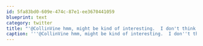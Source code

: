 ```yaml
---
id: 5fa83bd0-609e-474c-87e1-ee3670441059
blueprint: text
category: twitter
title: "'@CollinVine hmm, might be kind of interesting.  I don't think I have any plans that weekend. @swbellingham"
caption: '''@CollinVine hmm, might be kind of interesting.  I don''t think I have any plans that weekend. <span class="username username_linked">@<a href="https://twitter.com/swbellingham" title="SW Bellingham">swbellingham</a></span>'
---
```


